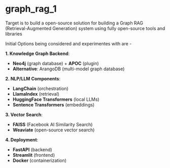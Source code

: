 # graph_rag_1

Target is to build a open-source solution for building a Graph RAG 
(Retrieval-Augmented Generation) system using fully open-source tools and libraries

Initial Options being considered and experimentes with are - 

**1. Knowledge Graph Backend**:
- **Neo4j** (graph database) + **APOC** (plugin)
- **Alternative**: ArangoDB (multi-model graph database)

**2. NLP/LLM Components**:
- **LangChain** (orchestration)
- **LlamaIndex** (retrieval)
- **HuggingFace Transformers** (local LLMs)
- **Sentence Transformers** (embeddings)

**3. Vector Search**:
- **FAISS** (Facebook AI Similarity Search)
- **Weaviate** (open-source vector search)

**4. Deployment**:
- **FastAPI** (backend)
- **Streamlit** (frontend)
- **Docker** (containerization)
